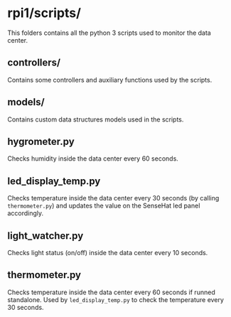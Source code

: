 # rpi1/scripts/
This folders contains all the python 3 scripts used to monitor the data center.

## controllers/
Contains some controllers and auxiliary functions used by the scripts.

## models/
Contains custom data structures models used in the scripts.

## hygrometer.py
Checks humidity inside the data center every 60 seconds.

## led_display_temp.py
Checks temperature inside the data center every 30 seconds (by calling `thermometer.py`) and updates the value on the SenseHat led panel accordingly.

## light_watcher.py
Checks light status (on/off) inside the data center every 10 seconds.

## thermometer.py
Checks temperature inside the data center every 60 seconds if runned standalone. Used by `led_display_temp.py` to check the temperature every 30 seconds.